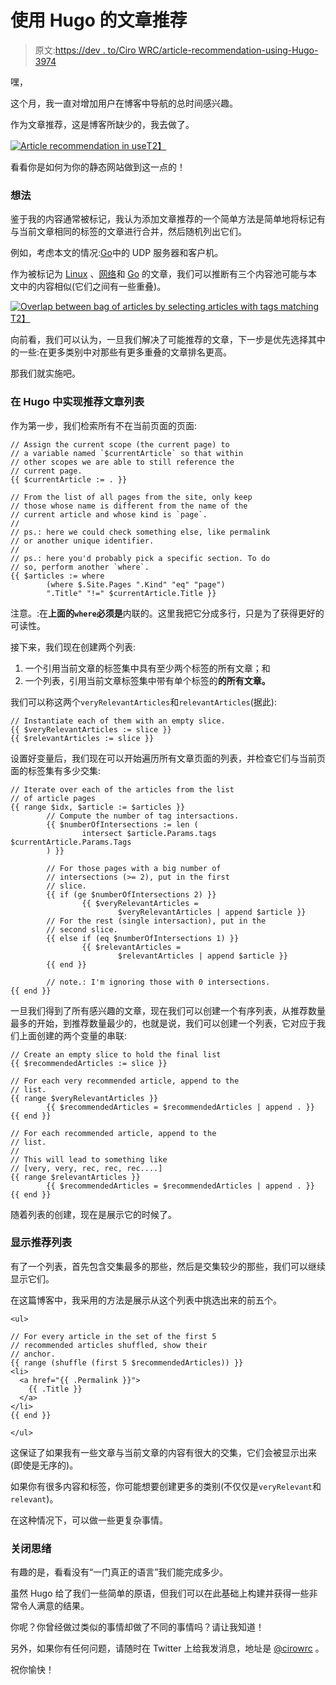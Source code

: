 # 使用 Hugo 的文章推荐

> 原文:[https://dev . to/Ciro WRC/article-recommendation-using-Hugo-3974](https://dev.to/cirowrc/article-recommendation-using-hugo-3974)

嘿，

这个月，我一直对增加用户在博客中导航的总时间感兴趣。

作为文章推荐，这是博客所缺少的，我去做了。

[![Article recommendation in use](../Images/db1e126eca498c5b145090c9fc1a92e4.png)T2】](https://res.cloudinary.com/practicaldev/image/fetch/s---PUv2rhe--/c_limit%2Cf_auto%2Cfl_progressive%2Cq_auto%2Cw_880/https://ops.tips/blog/-/images/recommended-articles.svg)

看看你是如何为你的静态网站做到这一点的！

### 想法

鉴于我的内容通常被标记，我认为添加文章推荐的一个简单方法是简单地将标记有与当前文章相同的标签的文章进行合并，然后随机列出它们。

例如，考虑本文的情况:[Go](https://ops.tips/blog/udp-client-and-server-in-go/)中的 UDP 服务器和客户机。

作为被标记为 [Linux](https://ops.tips/tags/linux) 、[网络](https://ops.tips/tags/networking)和 [Go](https://ops.tips/tags/go) 的文章，我们可以推断有三个内容池可能与本文中的内容相似(它们之间有一些重叠)。

[![Overlap between bag of articles by selecting articles with tags matching](../Images/9c6253a30b81dc3ab07645f7e3ce8b40.png)T2】](https://res.cloudinary.com/practicaldev/image/fetch/s--1f49WsJ---/c_limit%2Cf_auto%2Cfl_progressive%2Cq_auto%2Cw_880/https://ops.tips/blog/-/images/recommendation-overlap.svg)

向前看，我们可以认为，一旦我们解决了可能推荐的文章，下一步是优先选择其中的一些:在更多类别中对那些有更多重叠的文章排名更高。

那我们就实施吧。

### 在 Hugo 中实现推荐文章列表

作为第一步，我们检索所有不在当前页面的页面:

```
// Assign the current scope (the current page) to
// a variable named `$currentArticle` so that within
// other scopes we are able to still reference the 
// current page.
{{ $currentArticle := . }}

// From the list of all pages from the site, only keep
// those whose name is different from the name of the
// current article and whose kind is `page`.
//
// ps.: here we could check something else, like permalink
// or another unique identifier.
// 
// ps.: here you'd probably pick a specific section. To do
// so, perform another `where`.
{{ $articles := where 
        (where $.Site.Pages ".Kind" "eq" "page") 
        ".Title" "!=" $currentArticle.Title }} 
```

注意。:在**上面的`where`必须是**内联的。这里我把它分成多行，只是为了获得更好的可读性。

接下来，我们现在创建两个列表:

1.  一个引用当前文章的标签集中具有至少两个标签的所有文章；和
2.  一个列表，引用当前文章标签集中带有单个标签的**的所有文章。**

我们可以称这两个`veryRelevantArticles`和`relevantArticles`(据此):

```
// Instantiate each of them with an empty slice.
{{ $veryRelevantArticles := slice }}
{{ $relevantArticles := slice }} 
```

设置好变量后，我们现在可以开始遍历所有文章页面的列表，并检查它们与当前页面的标签集有多少交集:

```
// Iterate over each of the articles from the list 
// of article pages
{{ range $idx, $article := $articles }}
        // Compute the number of tag intersactions.
        {{ $numberOfIntersections := len (
                intersect $article.Params.tags $currentArticle.Params.Tags
        ) }}

        // For those pages with a big number of 
        // intersections (>= 2), put in the first
        // slice.
        {{ if (ge $numberOfIntersections 2) }}
                {{ $veryRelevantArticles = 
                        $veryRelevantArticles | append $article }}
        // For the rest (single intersaction), put in the 
        // second slice.
        {{ else if (eq $numberOfIntersections 1) }}
                {{ $relevantArticles = 
                        $relevantArticles | append $article }}
        {{ end }}

        // note.: I'm ignoring those with 0 intersections.
{{ end }} 
```

一旦我们得到了所有感兴趣的文章，现在我们可以创建一个有序列表，从推荐数量最多的开始，到推荐数量最少的，也就是说，我们可以创建一个列表，它对应于我们上面创建的两个变量的串联:

```
// Create an empty slice to hold the final list
{{ $recommendedArticles := slice }}

// For each very recommended article, append to the
// list.
{{ range $veryRelevantArticles }} 
        {{ $recommendedArticles = $recommendedArticles | append . }} 
{{ end }}

// For each recommended article, append to the
// list.
// 
// This will lead to something like 
// [very, very, rec, rec, rec....]
{{ range $relevantArticles }} 
        {{ $recommendedArticles = $recommendedArticles | append . }} 
{{ end }} 
```

随着列表的创建，现在是展示它的时候了。

### 显示推荐列表

有了一个列表，首先包含交集最多的那些，然后是交集较少的那些，我们可以继续显示它们。

在这篇博客中，我采用的方法是展示从这个列表中挑选出来的前五个。

```
<ul>

// For every article in the set of the first 5
// recommended articles shuffled, show their
// anchor.
{{ range (shuffle (first 5 $recommendedArticles)) }}
<li>
  <a href="{{ .Permalink }}">
    {{ .Title }}
  </a>
</li>
{{ end }}

</ul> 
```

这保证了如果我有一些文章与当前文章的内容有很大的交集，它们会被显示出来(即使是无序的)。

如果你有很多内容和标签，你可能想要创建更多的类别(不仅仅是`veryRelevant`和`relevant`)。

在这种情况下，可以做一些更复杂事情。

### 关闭思绪

有趣的是，看看没有“一门真正的语言”我们能完成多少。

虽然 Hugo 给了我们一些简单的原语，但我们可以在此基础上构建并获得一些非常令人满意的结果。

你呢？你曾经做过类似的事情却做了不同的事情吗？请让我知道！

另外，如果你有任何问题，请随时在 Twitter 上给我发消息，地址是 [@cirowrc](https://twitter.com/cirowrc) 。

祝你愉快！